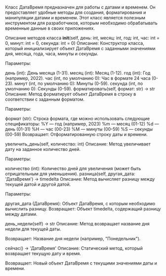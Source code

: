 Класс ДатаВремя предназначен для работы с датами и временем. 
Он предоставляет удобные методы для создания, форматирования и манипуляции датами и временем. 
Этот класс является полезным инструментом для разработчиков, 
которым необходимо обрабатывать временные данные в своих приложениях.

Описание методов класса
__init__(self, день: int, месяц: int, год: int, час: int = 0, минут: int = 0, секунда: int = 0)
Описание: Конструктор класса, который инициализирует объект ДатаВремя с заданными значениями дня, месяца, года, часа, минуты и секунды.

Параметры:

день (int): День месяца (1-31).
месяц (int): Месяц (1-12).
год (int): Год (например, 2022).
час (int, по умолчанию 0): Час в формате 24 часа (0-23).
минут (int, по умолчанию 0): Минуты (0-59).
секунда (int, по умолчанию 0): Секунды (0-59).
форматировать(self, формат: str) -> str
Описание: Метод форматирует объект ДатаВремя в строку в соответствии с заданным форматом.

Параметры:

формат (str): Строка формата, где можно использовать следующие спецификаторы:
%Y — год (например, 2023)
%m — месяц (01-12)
%d — день (01-31)
%H — час (00-23)
%M — минуты (00-59)
%S — секунды (00-59)
Возвращает: Отформатированную строку даты и времени.

увеличить_день(self, количество: int)
Описание: Метод увеличивает дату на заданное количество дней.

Параметры:

количество (int): Количество дней для увеличения (может быть отрицательным для уменьшения).
разница(self, другая_дата: 'ДатаВремя') -> timedelta
Описание: Метод вычисляет разницу между текущей датой и другой датой.

Параметры:

другая_дата (ДатаВремя): Объект ДатаВремя, с которым необходимо вычислить разницу.
Возвращает: Объект timedelta, содержащий разницу между датами.

день_недели(self) -> str
Описание: Метод возвращает название дня недели для текущей даты.

Возвращает: Название дня недели (например, "Понедельник").

сейчас() -> 'ДатаВремя'
Описание: Статический метод, который возвращает текущую дату и время.

Возвращает: Новый объект ДатаВремя с текущими значениями даты и времени.